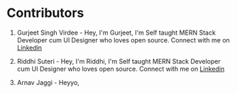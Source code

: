 # Contributors

1) Gurjeet Singh Virdee - Hey, I'm Gurjeet, I'm Self taught MERN Stack Developer cum UI Designer who loves open source. Connect with me on [Linkedin](https://www.linkedin.com/in/gurjeet-singh-virdee-25a476199/)

2) Riddhi Suteri - Hey, I'm Riddhi, I'm Self taught MERN Stack Developer cum UI Designer who loves open source. Connect with me on [Linkedin](https://www.linkedin.com/in/riddhi-suteri)

3) Arnav Jaggi - Heyyo,


